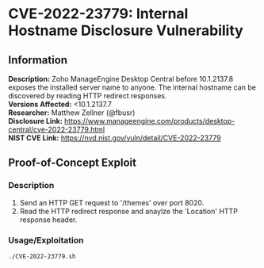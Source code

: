 # CVE-2022-23779: Internal Hostname Disclosure Vulnerability
## Information
**Description:** Zoho ManageEngine Desktop Central before 10.1.2137.8 exposes the installed server name to anyone. The internal hostname can be discovered by reading HTTP redirect responses.  
**Versions Affected:** <10.1.2137.7 \
**Researcher:** Matthew Zellner (@fbusr)  
**Disclosure Link:** https://www.manageengine.com/products/desktop-central/cve-2022-23779.html  
**NIST CVE Link:** https://nvd.nist.gov/vuln/detail/CVE-2022-23779  

## Proof-of-Concept Exploit
### Description
1. Send an HTTP GET request to '/themes' over port 8020.
2. Read the HTTP redirect response and anaylze the 'Location' HTTP response header.  

### Usage/Exploitation
`./CVE-2022-23779.sh`

